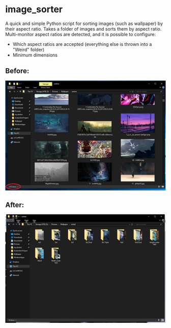 # image_sorter
A quick and simple Python script for sorting images (such as wallpaper) by their aspect ratio.  Takes a folder of images and sorts them by aspect ratio.  Multi-monitor aspect ratios are detected, and it is possible to configure:
- Which aspect ratios are accepted (everything else is thrown into a "Weird" folder)
- Minimum dimensions

## Before:
![Wallpaper folder before sorting](https://github.com/ababyduck/image_sorter/blob/master/screenshots/before.png)

## After:
![Wallpaper folder after sorting](https://github.com/ababyduck/image_sorter/blob/master/screenshots/after.png)
